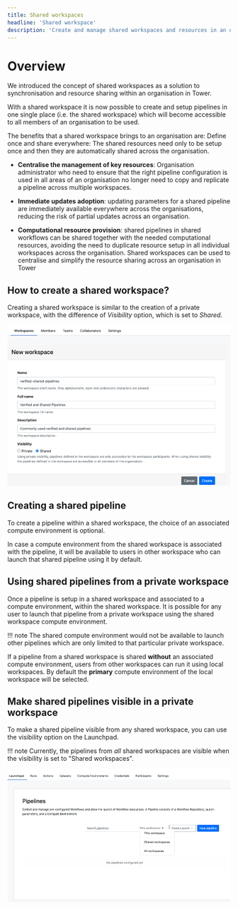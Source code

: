 ```yaml
---
title: Shared workspaces
headline: 'Shared workspace'
description: 'Create and manage shared workspaces and resources in an organization.'
---
```


# Overview

We introduced the concept of shared workspaces as a solution to synchronisation and resource sharing within an organisation in Tower.

With a shared workspace it is now possible to create and setup pipelines in one single place (i.e. the shared workspace) which will become accessible to all members of an organisation to be used.

The benefits that a shared workspace brings to an organisation are:
Define once and share everywhere: The shared resources need only to be setup once and then they are automatically shared across the organisation.  

- **Centralise the management of key resources**: Organisation administrator who need to ensure that the right pipeline configuration is used in all areas of an organisation no longer need to copy and replicate a pipeline across multiple workspaces. 

- **Immediate updates adoption**: updating parameters for a shared pipeline are immediately available everywhere across the organisations, reducing the risk of partial updates across an organisation.

- **Computational resource provision**: shared pipelines in shared workflows can be shared together with the needed computational resources, avoiding the need to duplicate resource setup in all individual workspaces across the organisation. 
Shared workspaces can be used to centralise and simplify the resource sharing across an organisation in Tower


## How to create a shared workspace?

Creating a shared workspace is similar to the creation of a private workspace, with the difference of *Visibility* option, which is set to _Shared_.

![](./_images/shared_visibility.png)


## Creating a shared pipeline

To create a pipeline within a shared workspace, the choice of an associated compute environment is optional. 

In case a compute environment from the shared workspace is associated with the pipeline, it will be available to users in other workspace who can launch that shared pipeline using it by default.



## Using shared pipelines from a private workspace

Once a pipeline is setup in a shared workspace and associated to a compute environment, within the shared workspace. It is possible for any user to launch that pipeline from a private workspace using the shared workspace compute environment.


!!! note 
    The shared compute environment would not be available to launch other pipelines which are only limited to that particular private workspace.

If a pipeline from a shared workspace is shared **without** an associated compute environment, users from other workspaces can run it using local workspaces. By default the **primary** compute environment of the local workspace will be selected.

## Make shared pipelines visible in a private workspace

To make a shared pipeline visible from any shared workspace, you can use the visibility option on the Launchpad.

!!! note
    Currently, the pipelines from _all_ shared workspaces are visible when the visibility is set to "Shared workspaces".

![](./_images/pipelines_visibility.png)


